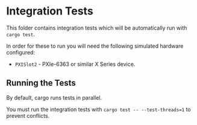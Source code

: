 # Integration Tests

This folder contains integration tests which will be automatically run with `cargo test`.

In order for these to run you will need the following simulated hardware configured:

* `PXISlot2` - PXIe-6363 or similar X Series device.


## Running the Tests

By default, cargo runs tests in parallel.

You must run the integration tests with `cargo test -- --test-threads=1` to prevent conflicts.